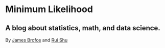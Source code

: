 # Minimum Likelihood
A blog about statistics, math, and data science.
------------------------------------------------

By [James Brofos](http://www.jamesbrofos.com) and [Rui Shu](http://www.ruishu.io)
